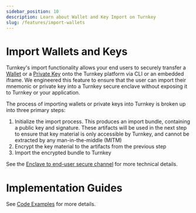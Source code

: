 ```yaml
---
sidebar_position: 10
description: Learn about Wallet and Key Import on Turnkey
slug: /features/import-wallets
---
```


# Import Wallets and Keys

Turnkey's import functionality allows your end users to securely transfer a [Wallet](/concepts/Wallets) or a [Private Key](/concepts/Wallets#private-keys) onto the Turnkey platform via CLI or an embedded iframe. We engineered this feature to ensure that the user can import their mnemonic or private key into a Turnkey secure enclave without exposing it to Turnkey or your application.

The process of importing wallets or private keys into Turnkey is broken up into three primary steps:

1. Initialize the import process. This produces an import bundle, containing a public key and signature. These artifacts will be used in the next step to ensure that key material is only accessible by Turnkey, and cannot be extracted by any man-in-the-middle (MITM)
2. Encrypt the key material to the artifacts from the previous step
3. Import the encrypted bundle to Turnkey

See the [Enclave to end-user secure channel](../security/enclave-secure-channel.md) for more technical details.

# Implementation Guides

See [Code Examples](../../../embedded-wallets/code-examples/import) for more details.
